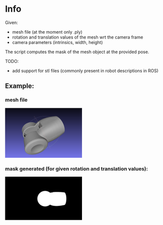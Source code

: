 # Info

Given:
- mesh file (at the moment only .ply)
- rotation and translation values of the mesh wrt the camera frame
- camera parameters (intrinsics, width, height)

The script computes the mask of the mesh object at the provided pose. 

TODO:
- add support for stl files (commonly present in robot descriptions in ROS)

## Example:
### mesh file
<img src="w1.png" width="50%" height="50%">   

### mask generated (for given rotation and translation values):
<img src="output/mask.png" width="50%" height="50%">   



